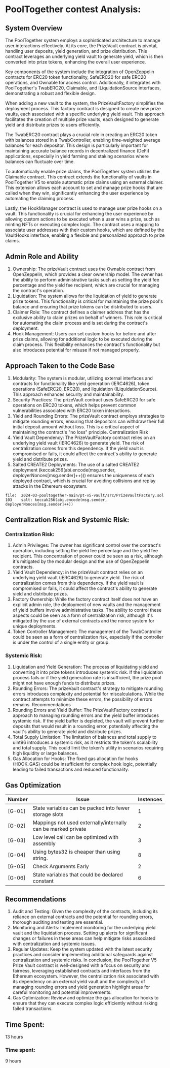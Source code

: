 
# PoolTogether contest Analysis:

## System Overview

The PoolTogether system employs a sophisticated architecture to manage user interactions effectively. At its core, the PrizeVault contract is pivotal, handling user deposits, yield generation, and prize distribution. This contract leverages an underlying yield vault to generate yield, which is then converted into prize tokens, enhancing the overall user experience.

Key components of the system include the integration of OpenZeppelin contracts for ERC20 token functionality, SafeERC20 for safe ERC20 operations, and Ownable for access control. Additionally, it integrates with PoolTogether's TwabERC20, Claimable, and ILiquidationSource interfaces, demonstrating a robust and flexible design.

When adding a new vault to the system, the PrizeVaultFactory simplifies the deployment process. This factory contract is designed to create new prize vaults, each associated with a specific underlying yield vault. This approach facilitates the creation of multiple prize vaults, each designed to generate yield and distribute prizes to users efficiently.

The TwabERC20 contract plays a crucial role in creating an ERC20 token with balances stored in a TwabController, enabling time-weighted average balances for each depositor. This design is particularly important for maintaining accurate balance records in decentralized finance (DeFi) applications, especially in yield farming and staking scenarios where balances can fluctuate over time.

To automatically enable prize claims, the PoolTogether system utilizes the Claimable contract. This contract extends the functionality of vaults in PoolTogether V5 to enable automatic prize claims using an external claimer. This extension allows each account to set and manage prize hooks that are called when they win, significantly enhancing the user experience by automating the claiming process.

Lastly, the HookManager contract is used to manage user prize hooks on a vault. This functionality is crucial for enhancing the user experience by allowing custom actions to be executed when a user wins a prize, such as minting NFTs or executing complex logic. The contract uses a mapping to associate user addresses with their custom hooks, which are defined by the VaultHooks interface, enabling a flexible and personalized approach to prize claims.

## Admin Role and Ability

1. Ownership: The prizeVault contract uses the Ownable contract from OpenZeppelin, which provides a clear ownership model. The owner has the ability to perform administrative tasks such as setting the yield fee percentage and the yield fee recipient, which are crucial for managing the contract's operation.
2. Liquidation: The system allows for the liquidation of yield to generate prize tokens. This functionality is critical for maintaining the prize pool's balance and ensuring that prize tokens can be distributed to users.
3. Claimer Role: The contract defines a claimer address that has the exclusive ability to claim prizes on behalf of winners. This role is critical for automating the claim process and is set during the contract's deployment.
4. Hook Management: Users can set custom hooks for before and after prize claims, allowing for additional logic to be executed during the claim process. This flexibility enhances the contract's functionality but also introduces potential for misuse if not managed properly.

## Approach Taken to the Code Base

1. Modularity: The system is modular, utilizing external interfaces and contracts for functionality like yield generation (IERC4626), token operations (SafeERC20, ERC20), and liquidation (ILiquidationSource). This approach enhances security and maintainability.
2. Security Practices: The prizeVault contract uses SafeERC20 for safe operations on ERC20 tokens, which helps prevent common vulnerabilities associated with ERC20 token interactions.
3. Yield and Rounding Errors: The prizeVault contract employs strategies to mitigate rounding errors, ensuring that depositors can withdraw their full initial deposit amount without loss. This is a critical aspect of maintaining the contract's "no loss" principle.
Centralization Risk
4. Yield Vault Dependency: The PrizeVaultFactory contract relies on an underlying yield vault (IERC4626) to generate yield. The risk of centralization comes from this dependency. If the yield vault is compromised or fails, it could affect the contract's ability to generate yield and distribute prizes.
5. Salted CREATE2 Deployments: The use of a salted CREATE2 deployment (keccak256(abi.encode(msg.sender, deployerNonces[msg.sender]++))) ensures the uniqueness of each deployed contract, which is crucial for avoiding collisions and replay attacks in the Ethereum ecosystem.

```solidity
file:  2024-03-pooltogether-main/pt-v5-vault/src/PrizeVaultFactory.sol
103    salt: keccak256(abi.encode(msg.sender, deployerNonces[msg.sender]++))

```

## Centralization Risk and Systemic Risk:

### Centralization Risk:

1. Admin Privileges: The owner has significant control over the contract's operation, including setting the yield fee percentage and the yield fee recipient. This concentration of power could be seen as a risk, although it's mitigated by the modular design and the use of OpenZeppelin contracts.
2. Yield Vault Dependency: in the prizeVault contract relies on an underlying yield vault (IERC4626) to generate yield. The risk of centralization comes from this dependency. If the yield vault is compromised or fails, it could affect the contract's ability to generate yield and distribute prizes.
3. Factory Ownership: While the factory contract itself does not have an explicit admin role, the deployment of new vaults and the management of yield buffers involve administrative tasks. The ability to control these aspects could be seen as a form of centralization risk, although it's mitigated by the use of external contracts and the nonce system for unique deployments.
4. Token Controller Management: The management of the TwabController could be seen as a form of centralization risk, especially if the controller is under the control of a single entity or group.

### Systemic Risk:

1. Liquidation and Yield Generation:   The process of liquidating yield and converting it into prize tokens introduces systemic risk. If the liquidation process fails or if the yield generation rate is insufficient, the prize pool might not have enough funds to distribute prizes.
2. Rounding Errors: The prizeVault contract's strategy to mitigate rounding errors introduces complexity and potential for miscalculations. While the contract attempts to minimize these errors, the possibility of errors remains.
Recommendations
3. Rounding Errors and Yield Buffer: The PrizeVaultFactory contract's approach to managing rounding errors and the yield buffer introduces systemic risk. If the yield buffer is depleted, the vault will prevent further deposits that would result in a rounding error, potentially affecting the vault's ability to generate yield and distribute prizes.
4. Total Supply Limitation: The limitation of balances and total supply to uint96 introduces a systemic risk, as it restricts the token's scalability and total supply. This could limit the token's utility in scenarios requiring high liquidity or large balances.
5. Gas Allocation for Hooks: The fixed gas allocation for hooks (HOOK_GAS) could be insufficient for complex hook logic, potentially leading to failed transactions and reduced functionality.


## Gas Optimization

| Number | Issue | Instences |
|--------|-------|-----------|
|[G-01]| State variables can be packed into fewer storage slots | 1 |
|[G-02]| Mappings not used externally/internally can be marked private | 2 |
|[G-03]| Low level call can be optimized with assembly | 3 |
|[G-04]| Using bytes32 is cheaper than using string.  | 8 |
|[G-05]| Check Arguments Early | 2 |
|[G-06]| State variables that could be declared constant | 6 |

## Recommendations

1. Audit and Testing: Given the complexity of the contracts, including its reliance on external contracts and the potential for rounding errors, thorough auditing and testing are essential.
2. Monitoring and Alerts: Implement monitoring for the underlying yield vault and the liquidation process. Setting up alerts for significant changes or failures in these areas can help mitigate risks associated with centralization and systemic issues.
3. Regular Updates:  Keep the system updated with the latest security practices and consider implementing additional safeguards against centralization and systemic risks.
In conclusion, the PoolTogether V5 Prize Vault contract is well-designed with a focus on security and fairness, leveraging established contracts and interfaces from the Ethereum ecosystem. However, the centralization risk associated with its dependency on an external yield vault and the complexity of managing rounding errors and yield generation highlight areas for careful monitoring and potential improvements.
4. Gas Optimization: Review and optimize the gas allocation for hooks to ensure that they can execute complex logic efficiently without risking failed transactions.

## Time Spent:

13 hours

### Time spent:
9 hours